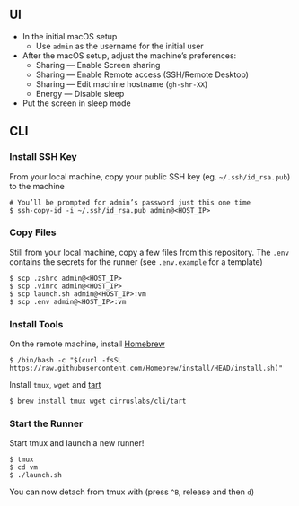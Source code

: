 ## UI

- In the initial macOS setup
  - Use `admin` as the username for the initial user
- After the macOS setup, adjust the machine’s preferences:
  - Sharing — Enable Screen sharing
  - Sharing — Enable Remote access (SSH/Remote Desktop)
  - Sharing — Edit machine hostname (`gh-shr-XX`)
  - Energy — Disable sleep
- Put the screen in sleep mode

## CLI

### Install SSH Key

From your local machine, copy your public SSH key (eg. `~/.ssh/id_rsa.pub`) to the machine
  ```
  # You’ll be prompted for admin’s password just this one time
  $ ssh-copy-id -i ~/.ssh/id_rsa.pub admin@<HOST_IP>
  ```

### Copy Files
Still from your local machine, copy a few files from this repository. The `.env` contains the secrets for the runner (see `.env.example` for a template)

  ```
  $ scp .zshrc admin@<HOST_IP>
  $ scp .vimrc admin@<HOST_IP>
  $ scp launch.sh admin@<HOST_IP>:vm
  $ scp .env admin@<HOST_IP>:vm
  ```

### Install Tools

On the remote machine, install [Homebrew](https://brew.sh)

  ```
  $ /bin/bash -c "$(curl -fsSL https://raw.githubusercontent.com/Homebrew/install/HEAD/install.sh)"
  ```

Install `tmux`, `wget` and [tart](https://github.com/cirruslabs/tart/)

  ```
  $ brew install tmux wget cirruslabs/cli/tart
  ```

### Start the Runner
Start tmux and launch a new runner!

  ```
  $ tmux
  $ cd vm
  $ ./launch.sh
  ```

You can now detach from tmux with (press `^B`, release and then `d`)
